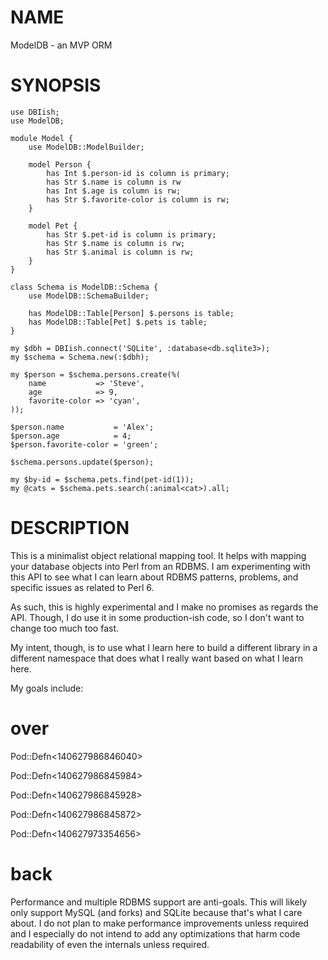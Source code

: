 NAME
====

ModelDB - an MVP ORM

SYNOPSIS
========

    use DBIish;
    use ModelDB;

    module Model {
        use ModelDB::ModelBuilder;

        model Person {
            has Int $.person-id is column is primary;
            has Str $.name is column is rw
            has Int $.age is column is rw;
            has Str $.favorite-color is column is rw;
        }

        model Pet {
            has Str $.pet-id is column is primary;
            has Str $.name is column is rw;
            has Str $.animal is column is rw;
        }
    }

    class Schema is ModelDB::Schema {
        use ModelDB::SchemaBuilder;

        has ModelDB::Table[Person] $.persons is table;
        has ModelDB::Table[Pet] $.pets is table;
    }

    my $dbh = DBIish.connect('SQLite', :database<db.sqlite3>);
    my $schema = Schema.new(:$dbh);

    my $person = $schema.persons.create(%(
        name           => 'Steve',
        age            => 9,
        favorite-color => 'cyan',
    ));

    $person.name           = 'Alex';
    $person.age            = 4;
    $person.favorite-color = 'green';

    $schema.persons.update($person);

    my $by-id = $schema.pets.find(pet-id(1));
    my @cats = $schema.pets.search(:animal<cat>).all;

DESCRIPTION
===========

This is a minimalist object relational mapping tool. It helps with mapping your database objects into Perl from an RDBMS. I am experimenting with this API to see what I can learn about RDBMS patterns, problems, and specific issues as related to Perl 6.

As such, this is highly experimental and I make no promises as regards the API. Though, I do use it in some production-ish code, so I don't want to change too much too fast.

My intent, though, is to use what I learn here to build a different library in a different namespace that does what I really want based on what I learn here.

My goals include:

over
====



Pod::Defn<140627986846040>

Pod::Defn<140627986845984>

Pod::Defn<140627986845928>

Pod::Defn<140627986845872>

Pod::Defn<140627973354656>

back
====



Performance and multiple RDBMS support are anti-goals. This will likely only support MySQL (and forks) and SQLite because that's what I care about. I do not plan to make performance improvements unless required and I especially do not intend to add any optimizations that harm code readability of even the internals unless required.

